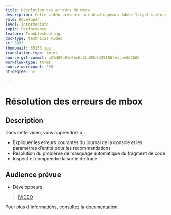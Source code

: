 ```yaml
---
title: Résolution des erreurs de mbox
description: Cette vidéo présente aux développeurs Adobe Target quelques erreurs courantes du journal de la console et des paramètres d’entité pour les recommandations. Découvrez comment résoudre le problème du prémasquage du corps du fragment de code et comment inspecter et comprendre la sortie de la trace.
role: Developer
level: Intermediate
topic: Performance
feature: Troubleshooting
doc-type: technical video
kt: 5393
thumbnail: 35153.jpg
translation-type: tm+mt
source-git-commit: b21d69b01e6bc6d2ba93b6425f86feacee567b06
workflow-type: tm+mt
source-wordcount: '93'
ht-degree: 5%

---
```



# Résolution des erreurs de mbox

## Description

Dans cette vidéo, vous apprendrez à :

* Expliquer les erreurs courantes du journal de la console et les paramètres d’entité pour les recommandations
* Résolution du problème de masquage automatique du fragment de code
* Inspect et comprendre la sortie de trace

## Audience prévue

* Développeurs

>[!VIDEO](https://video.tv.adobe.com/v/35153/?quality=12)

Pour plus d&#39;informations, consultez la [documentation](https://docs.adobe.com/content/help/en/target/using/troubleshoot/troubleshooting-target.html).
